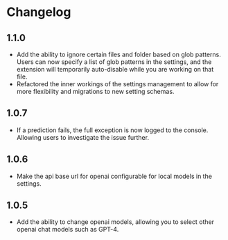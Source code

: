 # Changelog

## 1.1.0
- Add the ability to ignore certain files and folder based on glob patterns. Users can now specify a list of glob patterns in the settings, and the extension will temporarily auto-disable while you are working on that file.
- Refactored the inner workings of the settings management to allow for more flexibility and migrations to new setting schemas.

## 1.0.7
- If a prediction fails, the full exception is now logged to the console. Allowing users to investigate the issue further.

## 1.0.6
- Make the api base url for openai configurable for local models in the settings.

## 1.0.5
- Add the ability to change openai models, allowing you to select other openai chat models such as GPT-4.

